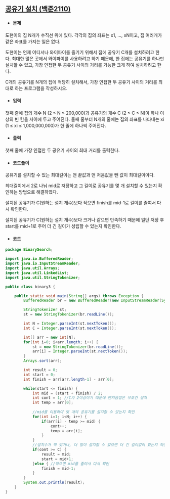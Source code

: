 ## [공유기 설치 (백준2110)](https://www.acmicpc.net/problem/2110)

- #### 문제

도현이의 집 N개가 수직선 위에 있다. 각각의 집의 좌표는 x1, ..., xN이고, 집 여러개가 같은 좌표를 가지는 일은 없다.

도현이는 언제 어디서나 와이파이를 즐기기 위해서 집에 공유기 C개를 설치하려고 한다. 최대한 많은 곳에서 와이파이를 사용하려고 하기 때문에, 한 집에는 공유기를 하나만 설치할 수 있고, 가장 인접한 두 공유기 사이의 거리를 가능한 크게 하여 설치하려고 한다.

C개의 공유기를 N개의 집에 적당히 설치해서, 가장 인접한 두 공유기 사이의 거리를 최대로 하는 프로그램을 작성하시오.

- #### 입력

첫째 줄에 집의 개수 N (2 ≤ N ≤ 200,000)과 공유기의 개수 C (2 ≤ C ≤ N)이 하나 이상의 빈 칸을 사이에 두고 주어진다. 둘째 줄부터 N개의 줄에는 집의 좌표를 나타내는 xi (1 ≤ xi ≤ 1,000,000,000)가 한 줄에 하나씩 주어진다.

- #### 출력

첫째 줄에 가장 인접한 두 공유기 사이의 최대 거리를 출력한다.

- #### 코드풀이

공유기를 설치할 수 있는 최대길이는 맨 끝값과 맨 처음값을 뺀 값이 최대길이이다.

최대길이에서 2로 나눠 mid로 저장하고 그 길이로 공유기를 몇 개 설치할 수 있는지 확인하는 방법으로 해결하였다.

설치된 공유기가 C(원하는 설치 개수)보다 작으면 finish를 mid-1로 길이를 줄여서 다시 확인한다.

설치된 공유기가 C(원하는 설치 개수)보다 크거나 같으면 만족하기 때문에 일단 저장 후 start를 mid+1로 주어 더 긴 길이가 성립할 수 있는지 확인한다.



- #### 코드

```java
package BinarySearch;

import java.io.BufferedReader;
import java.io.InputStreamReader;
import java.util.Arrays;
import java.util.LinkedList;
import java.util.StringTokenizer;

public class binary3 {

	public static void main(String[] args) throws Exception {
		BufferedReader br = new BufferedReader(new InputStreamReader(System.in));

		StringTokenizer st;
		st = new StringTokenizer(br.readLine());

		int N = Integer.parseInt(st.nextToken());
		int C = Integer.parseInt(st.nextToken());

		int[] arr = new int[N];
		for(int i=0; i<arr.length; i++) {
			st = new StringTokenizer(br.readLine());
			arr[i] = Integer.parseInt(st.nextToken());
		}
		Arrays.sort(arr);

		int result = 0;
		int start = 0;
		int finish = arr[arr.length-1] - arr[0];

		while(start <= finish) {
			int mid = (start + finish) / 2;
			int cont = 1; //C가 2이상이기 때문에 맨처음집은 무조건 설치
			int temp = arr[0];
			
            //mid를 이용하여 몇 개의 공유기를 설치할 수 있는지 확인
			for(int i=1; i<N; i++) {
				if(arr[i] - temp >= mid) {
					cont++;
					temp = arr[i];
				}
			}
            //설치수가 딱 맞거나, 더 많이 설치할 수 있으면 더 긴 길이값이 있는지 하는지 확인			하기위해 start를 mid+1로 이동
			if(cont >= C) {
				result = mid;
				start = mid+1;
			}else { //적으면 mid를 줄여서 다시 확인
				finish = mid-1;
			}
		}
		System.out.println(result);
	}
}

```